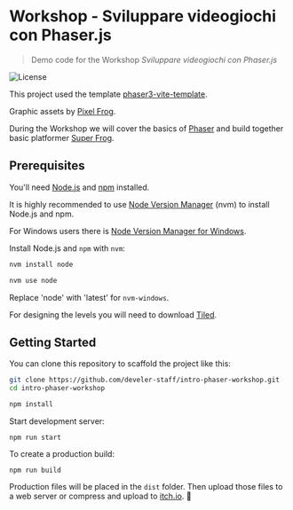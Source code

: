 # Workshop - Sviluppare videogiochi con Phaser.js
> Demo code for the Workshop *Sviluppare videogiochi con Phaser.js*

![License](https://img.shields.io/badge/license-MIT-green)

This project used the template [phaser3-vite-template](https://github.com/ourcade/phaser3-vite-template).

Graphic assets by [Pixel Frog](https://pixelfrog-assets.itch.io/).

During the Workshop we will cover the basics of [Phaser](https://phaser.io/) and build together basic platformer [Super Frog](https://buccaneer-dev.github.io/workshop-intro-phaser/).

## Prerequisites

You'll need [Node.js](https://nodejs.org/en/) and [npm](https://www.npmjs.com/) installed.

It is highly recommended to use [Node Version Manager](https://github.com/nvm-sh/nvm) (nvm) to install Node.js and npm.

For Windows users there is [Node Version Manager for Windows](https://github.com/coreybutler/nvm-windows).

Install Node.js and `npm` with `nvm`:

```bash
nvm install node

nvm use node
```

Replace 'node' with 'latest' for `nvm-windows`.

For designing the levels you will need to download [Tiled](https://www.mapeditor.org/).

## Getting Started

You can clone this repository to scaffold the project like this:

```bash
git clone https://github.com/develer-staff/intro-phaser-workshop.git
cd intro-phaser-workshop

npm install
```

Start development server:

```
npm run start
```

To create a production build:

```
npm run build
```

Production files will be placed in the `dist` folder. Then upload those files to a web server or compress and upload to [itch.io](https://itch.io/). 🎉